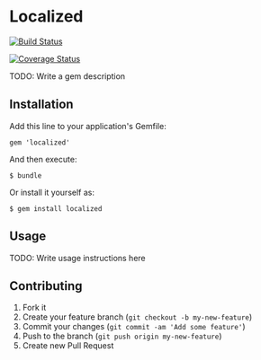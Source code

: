 # Localized

[![Build Status](https://travis-ci.org/29sul/localized.svg?branch=master)](https://travis-ci.org/29sul/localized)

[![Coverage Status](https://coveralls.io/repos/29sul/localized/badge.png?branch=master)](https://coveralls.io/r/29sul/localized?branch=master)

TODO: Write a gem description

## Installation

Add this line to your application's Gemfile:

    gem 'localized'

And then execute:

    $ bundle

Or install it yourself as:

    $ gem install localized

## Usage

TODO: Write usage instructions here

## Contributing

1. Fork it
2. Create your feature branch (`git checkout -b my-new-feature`)
3. Commit your changes (`git commit -am 'Add some feature'`)
4. Push to the branch (`git push origin my-new-feature`)
5. Create new Pull Request
